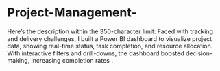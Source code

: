 # Project-Management-
Here’s the description within the 350-character limit:  Faced with tracking and delivery challenges, I built a Power BI dashboard to visualize project data, showing real-time status, task completion, and resource allocation. With interactive filters and drill-downs, the dashboard boosted decision-making, increasing completion rates .
